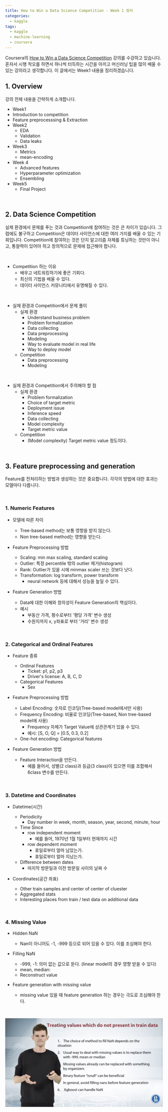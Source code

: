 ```yaml
---
title: How to Win a Data Science Competition - Week 1 정리
categories:
  - kaggle
tags:
  - kaggle
  - machine-learning
  - coursera
---
```


Coursera의 [How to Win a Data Science Competition](https://www.coursera.org/learn/competitive-data-science/home/welcome) 강의를 수강하고 있습니다. 혼자서 시행 착오를 하면서 하나씩 터득하는 시간을 아끼고 머신러닝 팁을 많이 배울 수 있는 강의라고 생각합니다. 이 글에서는 Week1 내용을 정리하겠습니다.



## 1. Overview

강의 전체 내용을 간략하게 소개합니다.



-  Week1
  - Introduction to competition
  - Feature preprocesssing & Extraction
- Week2 
  - EDA
  - Validation
  - Data leaks
- Week3
  - Metrics
  - mean-encoding
- Week 4
  - Advanced features
  - Hyperparameter optimization
  - Ensembling
- Week5
  - Final Project

<br/>

## 2. Data Science Competition

실제 환경에서 문제를 푸는 것과 Competition에 참여하는 것은 큰 차이가 있습니다. 그럼에도 불구하고 Competition은 데이터 사이언스에 대한 여러 가지를 배울 수 있는 기회입니다. Competition에 참여하는 것은 단지 알고리즘 자체를 튜닝하는 것만이 아니고, 통찰력이 있어야 하고 창의적으로 문제에 접근해야 합니다.

<br/>

- Competition 하는 이유
  - 배우고 네트워킹하기에 좋은 기회다.
  - 최신의 기법을 배울 수 있다.
  - 데이터 사이언스 커뮤니티에서 유명해질 수 있다.

<br/>

- 실제 환경과 Competition에서 문제 풀이
  - 실제 환경
    - Understand business problem
    - Problem formalization
    - Data collecting
    - Data preprocessing
    - Modeling
    - Way to evaluate model in real life
    - Way to deploy model
  - Competition
    - Data preprocessing
    - Modeling

<br/>

- 실제 환경과 Competition에서 주의해야 할 점
  - 실제 환경
    - Problem formalization
    - Choice of target metric
    - Deployment issue
    - Inference speed
    - Data collecting
    - Model complexity
    - Target metric value
  - Competition
    - (Model complexity) Target metric value 정도이다.

<br/>

## 3. Feature preprocessing and generation

Feature를 전처리하는 방법과 생성하는 것은 중요합니다. 각각의 방법에 대한 효과는 모델마다 다릅니다. 

<br/>

### 1. Numeric Features

- 모델에 따른 차이
  - Tree-based method는 보통 영향을 받지 않는다.
  - Non tree-based method는 영향을 받는다.



- Feature Preprocessing 방법
  - Scaling: min max scaling, standard scaling
  - Outlier: 특정 percentile 밖의 outlier 제거(histogram)
  - Rank: Outlier가 있을 시에 minmax scaler 쓰는 것보다 낫다.
  - Transformation: log transform, power transform
    - neural network 등에 대해서 성능을 높일 수 있다.



- Feature Generation 방법
  - Data에 대한 이해와 창의성이 Feature Generation의 핵심이다.
  - 예시
    - 부동산 가격, 평수로부터 '평당 가격' 변수 생성
    - 수원지까지 x, y좌표로 부터 '거리' 변수 생성

<br/>

### 2. Categorical and Ordinal Features

- Feature 종류
  - Ordinal Features
    - Ticket: p1, p2, p3
    - Driver's license: A, B, C, D
  - Categorical Features
    - Sex



- Feature Preprocessing 방법
  - Label Encoding: 숫자로 인코딩(Tree-based model에서만 사용)
  - Frequency Encoding: 비율로 인코딩(Tree-based, Non tree-based model에 사용)
    - Frequency 자체가 Target Value에 상관관계가 있을 수 있다.
    - 예시: [S, O, Q] = [0.5, 0.3, 0.2]
  - One-hot encoding: Categorical features



- Feature Generation 방법
  - Feature Interaction을 만든다.
    - 예를 들어서, 성별(2 class)과 등급(3 class)이 있으면 이를 조합해서 6class 변수를 만든다.

<br/>

### 3. Datetime and Coordinates

- Datetime(시간)
  - Periodicity
    - Day number in week, month, season, year, second, minute, hour
  - Time Since
    - row independent moment
      - 예를 들어, 1970년 1월 1일부터 현재까지 시간
    - row dependent moment
      - 휴일로부터 얼마 남았는가.
      - 휴일로부터 얼마 지났는가.
  - Difference between dates
    - 마지막 방문일과 이전 방문일 사이의 날짜 수



- Coordinates(공간 좌표)
  - Other train samples and center of center of cluester
  - Aggregated stats
  - Interesting places from train / test data on additional data

<br/>

### 4. Missing Value

- Hidden NaN
  - Nan이 아니어도 -1, -999 등으로 되어 있을 수 있다. 이를 조심해야 한다.



- Filling NaN
  - -999, -1: 의미 없는 값으로 둔다. (linear model의 경우 영향 받을 수 있다)
  - mean, median: 
  - Reconstruct value



- Feature generation with missing value
  - missing value 있을 때 feature generation 하는 경우는 극도로 조심해야 한다.

<br/>

![](/assets/images/kaggle/top-kaggler/1.png)











